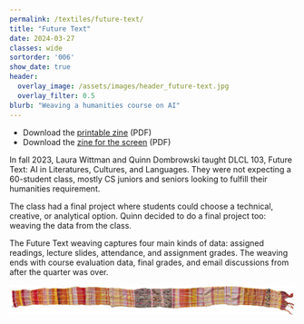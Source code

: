 ```yaml
---
permalink: /textiles/future-text/
title: "Future Text"
date: 2024-03-27
classes: wide
sortorder: '006'
show_date: true
header:
  overlay_image: /assets/images/header_future-text.jpg
  overlay_filter: 0.5
blurb: "Weaving a humanities course on AI"
---
```


- Download the [printable zine](/assets/zines/future-text-print.pdf) (PDF)
- Download the [zine for the screen](/assets/zines/future-text-screen.pdf) (PDF)

In fall 2023, Laura Wittman and Quinn Dombrowski taught DLCL 103, Future Text: AI in Literatures, Cultures, and Languages. They were not expecting a 60-student class, mostly CS juniors and seniors looking to fulfill their humanities requirement.

The class had a final project where students could choose a technical, creative, or analytical option. Quinn decided to do a final project too: weaving the data from the class.

The Future Text weaving captures four main kinds of data: assigned readings, lecture slides, attendance, and assignment grades. The weaving ends with course evaluation data, final grades, and email discussions from after the quarter was over.

[![Future Text weaving](/assets/images/textiles_future-text-weaving.jpg)](/assets/images/textiles_future-text-weaving.jpg)
